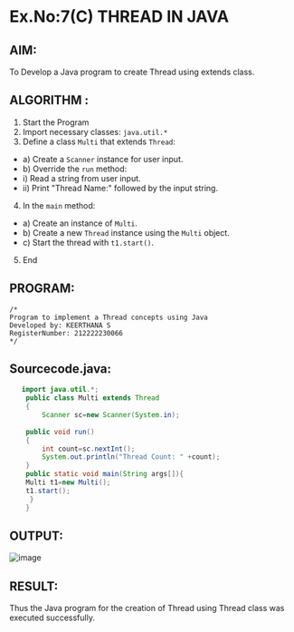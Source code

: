 # Ex.No:7(C)  THREAD IN JAVA
## AIM:
 To Develop a Java program to create Thread using extends class.

## ALGORITHM :
1.  Start the Program
2.	Import necessary classes: `java.util.*`
3.	Define a class `Multi` that extends `Thread`:
-	a) Create a `Scanner` instance for user input.
-	b) Override the `run` method:
-	i) Read a string from user input.
-	ii) Print "Thread Name:" followed by the input string.
4.	In the `main` method:
-	a) Create an instance of `Multi`.
-	b) Create a new `Thread` instance using the `Multi` object.
-	c) Start the thread with `t1.start()`.
5.	End


## PROGRAM:
 ```
/*
Program to implement a Thread concepts using Java
Developed by: KEERTHANA S
RegisterNumber: 212222230066
*/
```

## Sourcecode.java:
```JAVA
   import java.util.*;
    public class Multi extends Thread
    {  
        Scanner sc=new Scanner(System.in);
        
    public void run()
    {  
        int count=sc.nextInt();
        System.out.println("Thread Count: " +count);  
    }  
    public static void main(String args[]){  
    Multi t1=new Multi();  
    t1.start();  
     }  
    }  
```

## OUTPUT:

![image](https://github.com/user-attachments/assets/c02075c4-14a5-47cb-96ef-d8e549fb3282)

## RESULT:
Thus the Java program for the creation of Thread using Thread class was executed successfully.


